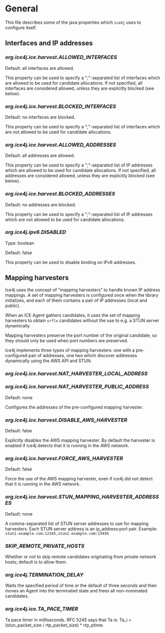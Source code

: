 # General
This file describes some of the java properties which ```ice4j``` uses
to configure itself.

## Interfaces and IP addresses

### *org.ice4j.ice.harvest.ALLOWED_INTERFACES*
Default: all interfaces are allowed.

This property can be used to specify a ";"-separated list of interfaces which are
allowed to be used for candidate allocations. If not specified, all interfaces are
considered allowed, unless they are explicitly blocked (see below).

### *org.ice4j.ice.harvest.BLOCKED_INTERFACES*
Default: no interfaces are blocked.

This property can be used to specify a ";"-separated list of interfaces which are
not allowed to be used for candidate allocations. 

### *org.ice4j.ice.harvest.ALLOWED_ADDRESSES*
Default: all addresses are allowed.

This property can be used to specify a ";"-separated list of IP addresses which
are allowed to be used for candidate allocations. If not specified, all addresses
are considered allowed, unless they are explicitly blocked (see below).

### *org.ice4j.ice.harvest.BLOCKED_ADDRESSES*
Default: no addresses are blocked.

This property can be used to specify a ";"-separated list of IP addresses which
are not allowed to be used for candidate allocations. 

### *org.ice4j.ipv6.DISABLED*
Type: boolean

Default: false

This property can be used to disable binding on IPv6 addresses.


## Mapping harvesters
Ice4j uses the concept of "mapping harvesters" to handle known IP address
mappings. A set of mapping harvesters is configured once when the library
initializes, and each of them contains a pair of IP addresses (local and public).

When an ICE Agent gathers candidates, it uses the set of mapping harvesters
to obtain ```srflx``` candidates without the use to e.g. a STUN server dynamically.

Mapping harvesters preserve the port number of the original candidate, so they should
only be used when port numbers are preserved.

Ice4j implements three types of mapping harvesters: one with a pre-configured pair of 
addresses, one two which discover addresses dynamically using the AWS API and STUN.


### *org.ice4j.ice.harvest.NAT_HARVESTER_LOCAL_ADDRESS*
### *org.ice4j.ice.harvest.NAT_HARVESTER_PUBLIC_ADDRESS*
Default: none

Configures the addresses of the pre-configured mapping harvester.

### *org.ice4j.ice.harvest.DISABLE_AWS_HARVESTER*
Default: false

Explicitly disables the AWS mapping harvester. By default the harvester
is enabled if ice4j detects that it is running in the AWS network.

### *org.ice4j.ice.harvest.FORCE_AWS_HARVESTER*
Default: false

Force the use of the AWS mapping harvester, even if ice4j did not detect
that it is running in the AWS network.

### *org.ice4j.ice.harvest.STUN_MAPPING_HARVESTER_ADDRESSES*
Default: none

A comma-separated list of STUN server addresses to use for mapping harvesters.
Each STUN server address is an ip_address:port pair.
Example: `stun1.example.com:12345,stun2.example.com:23456`

### *SKIP_REMOTE_PRIVATE_HOSTS*
Whether or not to skip remote candidates originating from private network hosts; default is to allow them.

### *org.ice4j.TERMINATION_DELAY*
Waits the specified period of time or the default of three seconds and then moves an Agent into the terminated state and frees all non-nominated candidates.

### *org.ice4j.ice.TA_PACE_TIMER*
Ta pace timer in milliseconds. RFC 5245 says that Ta is: Ta_i = (stun_packet_size / rtp_packet_size) * rtp_ptime.

